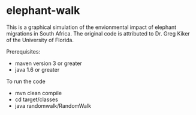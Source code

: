 # elephant-walk

This is a graphical simulation of the envionmental impact of elephant migrations in South
Africa.  The original code is attributed to Dr. Greg Kiker of the University of Florida.

Prerequisites:
* maven version 3 or greater
* java 1.6 or greater

To run the code

* mvn clean compile
* cd target/classes
* java randomwalk/RandomWalk


